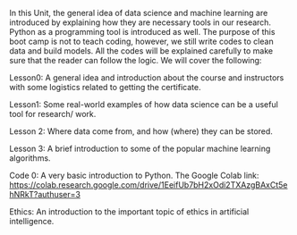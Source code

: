 
In this Unit, the general idea of data science and machine learning are introduced by explaining how they are necessary tools in our research. Python as a programming tool is introduced as well. The purpose of this boot camp is not to teach coding, however, we still write codes to clean data and build models. All the codes will be explained carefully to make sure that the reader can follow the logic. We will cover the following: 

Lesson0: A general idea and introduction about the course and instructors with some logistics related to getting the certificate.

Lesson1: Some real-world examples of how data science can be a useful tool for research/ work.

Lesson 2: Where data come from, and how (where) they can be stored.

Lesson 3: A brief introduction to some of the popular machine learning algorithms.

Code 0: A very basic introduction to Python. The Google Colab link: 
https://colab.research.google.com/drive/1EeifUb7bH2xOdi2TXAzgBAxCt5ehNRkT?authuser=3

Ethics: An introduction to the important topic of ethics in artificial intelligence. 


